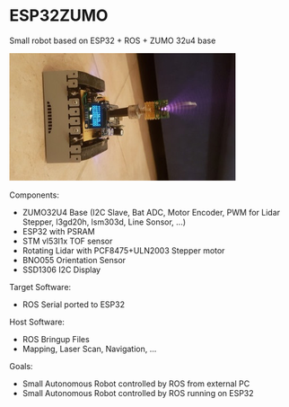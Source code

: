 # ESP32ZUMO
Small robot based on ESP32 + ROS + ZUMO 32u4 base

![alt text](doc/scanning_zumo.jpg)

Components:
* ZUMO32U4 Base (I2C Slave, Bat ADC, Motor Encoder, PWM for Lidar Stepper, l3gd20h, lsm303d, Line Sonsor, ...)
* ESP32 with PSRAM
* STM vl53l1x TOF sensor
* Rotating Lidar with PCF8475+ULN2003 Stepper motor
* BNO055 Orientation Sensor
* SSD1306 I2C Display

Target Software:
* ROS Serial ported to ESP32

Host Software:
* ROS Bringup Files
* Mapping, Laser Scan, Navigation, ...

Goals:
* Small Autonomous Robot controlled by ROS from external PC
* Small Autonomous Robot controlled by ROS running on ESP32
